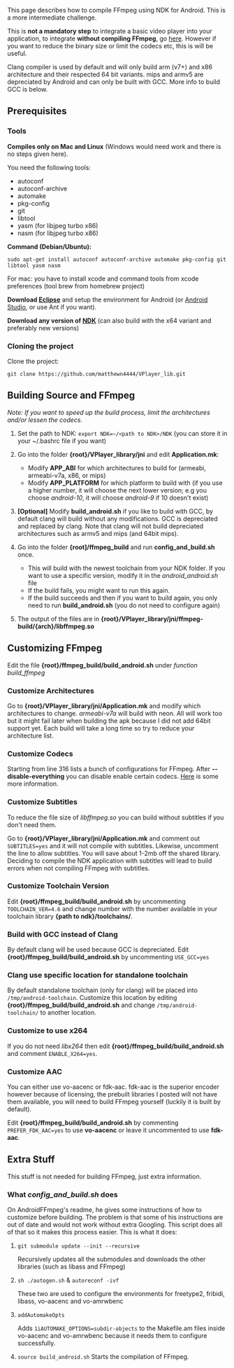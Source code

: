 This page describes how to compile FFmpeg using NDK for Android. This is a more intermediate challenge.

This is **not a mandatory step** to integrate a basic video player into your application, to integrate **without compiling FFmpeg**, go [here](https://github.com/matthewn4444/VPlayer_lib/wiki/Compiling-VPlayer#building-vplayer-with-ffmpeg-binaries). However if you want to reduce the binary size or limit the codecs etc, this is will be useful.

Clang compiler is used by default and will only build arm (v7+) and x86 architecture and their respected 64 bit variants. mips and armv5 are depreciated by Android and can only be built with GCC. More info to build GCC is below.

## Prerequisites

### Tools

**Compiles only on Mac and Linux** (Windows would need work and there is no steps given here).

You need the following tools:

- autoconf
- autoconf-archive
- automake
- pkg-config
- git
- libtool
- yasm (for libjpeg turbo x86)
- nasm (for libjpeg turbo x86)

**Command (Debian/Ubuntu):**

``sudo apt-get install autoconf autoconf-archive automake pkg-config git libtool yasm nasm``

For mac: you have to install xcode and command tools from xcode preferences (tool brew from homebrew project)


**Download [Eclipse](https://developer.android.com/sdk/index.html)** and setup the environment for Android (or [Android Studio](https://developer.android.com/sdk/installing/studio.html), or use Ant if you want).

**Download any version of [NDK](https://developer.android.com/tools/sdk/ndk/index.html)** (can also build with the x64 variant and preferably new versions)

### Cloning the project

Clone the project:

``git clone https://github.com/matthewn4444/VPlayer_lib.git``

## Building Source and FFmpeg

_*Note: If you want to speed up the build process, limit the architectures and/or lessen the codecs.*_

1. Set the path to NDK: ``export NDK=~/<path to NDK>/NDK`` (you can store it in your ~/.bashrc file if you want)

2. Go into the folder **{root}/VPlayer_library/jni** and edit **Application.mk**:
   - Modify **APP_ABI** for which architectures to build for (armeabi, armeabi-v7a, x86, or mips)
   - Modify **APP_PLATFORM** for which platform to build with (if you use a higher number, it will choose the next lower version; e.g you choose _android-10_, it will choose _android-9_ if 10 doesn't exist)

3. **[Optional]** Modify **build_android.sh** if you like to build with GCC, by default clang will build without any modifications. GCC is depreciated
and replaced by clang. Note that clang will not build depreciated architectures such as armv5 and mips (and 64bit mips).

2. Go into the folder **{root]/ffmpeg_build** and run **config_and_build.sh** once.
   - This will build with the newest toolchain from your NDK folder. If you want to use a specific version, modify it in the _android_android.sh_ file
   - If the build fails, you might want to run this again.
   - If the build succeeds and then if you want to build again, you only need to run **build_android.sh** (you do not need to configure again)

3. The output of the files are in **{root}/VPlayer_library/jni/ffmpeg-build/{arch}/libffmpeg.so**

## Customizing FFmpeg

Edit the file **{root}/ffmpeg_build/build_android.sh** under _function build_ffmpeg_

### Customize Architectures

Go to **{root}/VPlayer_library/jni/Application.mk** and modify which architectures to change. _armeabi-v7a_ will build with neon. All will work too but it might fail later when building the apk because I did not add 64bit support yet. Each build will take a long time so try to reduce your architecture list.

### Customize Codecs

Starting from line 316 lists a bunch of configurations for FFmpeg. After **--disable-everything** you can disable enable certain codecs. [Here](http://ffmpeg.mplayerhq.hu/general.html) is some more information.

### Customize Subtitles

To reduce the file size of _libffmpeg.so_ you can build without subtitles if you don't need them.

Go to **{root}/VPlayer_library/jni/Application.mk** and comment out ``SUBTITLES=yes`` and it will not compile with subtitles. Likewise, uncomment the line to allow subtitles. You will save about 1-2mb off the shared library. Deciding to compile the NDK application with subtitles will lead to build errors when not compiling FFmpeg with subtitles.

### Customize Toolchain Version

Edit **{root}/ffmpeg_build/build_android.sh** by uncommenting ``TOOLCHAIN_VER=4.6`` and change number with the number available in your toolchain library **{path to ndk}/toolchains/**.

### Build with GCC instead of Clang

By default clang will be used because GCC is depreciated. Edit **{root}/ffmpeg_build/build_android.sh** by uncommenting ``USE_GCC=yes``

### Clang use specific location for standalone toolchain

By default standalone toolchain (only for clang) will be placed into ``/tmp/android-toolchain``. Customize this location by editing **{root}/ffmpeg_build/build_android.sh** and change ``/tmp/android-toolchain/`` to another location.

### Customize to use x264

If you do not need _libx264_ then edit **{root}/ffmpeg_build/build_android.sh** and comment ``ENABLE_X264=yes``.

### Customize AAC

You can either use vo-aacenc or fdk-aac. fdk-aac is the superior encoder however because of licensing, the prebuilt libraries I posted will not have them available, you will need to build FFmpeg yourself (luckily it is built by default).

Edit **{root}/ffmpeg_build/build_android.sh** by commenting ``PREFER_FDK_AAC=yes`` to use **vo-aacenc** or leave it uncommented to use **fdk-aac**.

## Extra Stuff

This stuff is not needed for building FFmpeg, just extra information.

### What _*config_and_build.sh*_ does

On AndroidFFmpeg's readme, he gives some instructions of how to customize before building. The problem is that some of his instructions are out of date and would not work without extra Googling. This script does all of that so it makes this process easier. This is what it does:

1. ``git submodule update --init --recursive``

   Recursively updates all the submodules and downloads the other libraries (such as libass and FFmpeg)

2. ``sh ./autogen.sh`` & ``autoreconf -ivf``

   These two are used to configure the environments for freetype2, fribidi, libass, vo-aacenc and vo-amrwbenc

3. ``addAutomakeOpts``

   Adds ``1iAUTOMAKE_OPTIONS=subdir-objects`` to the Makefile.am files inside vo-aacenc and vo-amrwbenc because it needs them to configure successfully.

4. ``source build_android.sh``
   Starts the compilation of FFmpeg.